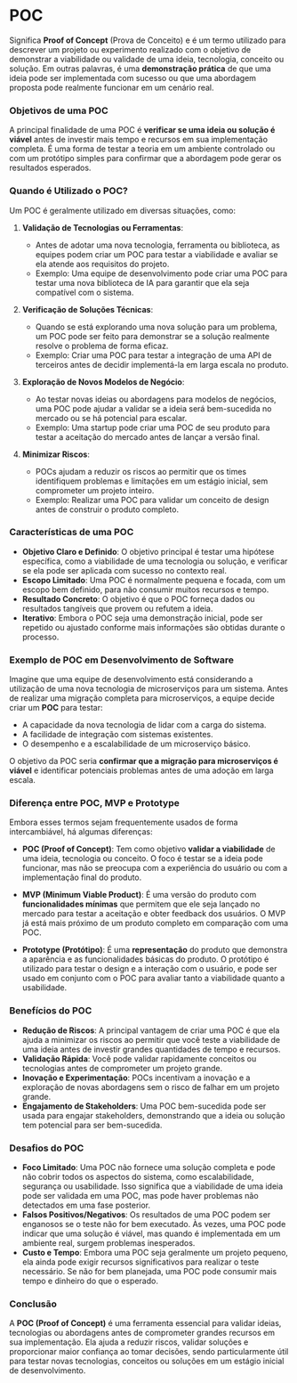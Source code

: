# **POC** 

Significa **Proof of Concept** (Prova de Conceito) e é um termo utilizado para descrever um projeto ou experimento realizado com o objetivo de demonstrar a viabilidade ou validade de uma ideia, tecnologia, conceito ou solução. Em outras palavras, é uma **demonstração prática** de que uma ideia pode ser implementada com sucesso ou que uma abordagem proposta pode realmente funcionar em um cenário real.

### **Objetivos de uma POC**
A principal finalidade de uma POC é **verificar se uma ideia ou solução é viável** antes de investir mais tempo e recursos em sua implementação completa. É uma forma de testar a teoria em um ambiente controlado ou com um protótipo simples para confirmar que a abordagem pode gerar os resultados esperados.

### **Quando é Utilizado o POC?**
Um POC é geralmente utilizado em diversas situações, como:

1. **Validação de Tecnologias ou Ferramentas**:
   - Antes de adotar uma nova tecnologia, ferramenta ou biblioteca, as equipes podem criar um POC para testar a viabilidade e avaliar se ela atende aos requisitos do projeto.
   - Exemplo: Uma equipe de desenvolvimento pode criar uma POC para testar uma nova biblioteca de IA para garantir que ela seja compatível com o sistema.

2. **Verificação de Soluções Técnicas**:
   - Quando se está explorando uma nova solução para um problema, um POC pode ser feito para demonstrar se a solução realmente resolve o problema de forma eficaz.
   - Exemplo: Criar uma POC para testar a integração de uma API de terceiros antes de decidir implementá-la em larga escala no produto.

3. **Exploração de Novos Modelos de Negócio**:
   - Ao testar novas ideias ou abordagens para modelos de negócios, uma POC pode ajudar a validar se a ideia será bem-sucedida no mercado ou se há potencial para escalar.
   - Exemplo: Uma startup pode criar uma POC de seu produto para testar a aceitação do mercado antes de lançar a versão final.

4. **Minimizar Riscos**:
   - POCs ajudam a reduzir os riscos ao permitir que os times identifiquem problemas e limitações em um estágio inicial, sem comprometer um projeto inteiro.
   - Exemplo: Realizar uma POC para validar um conceito de design antes de construir o produto completo.

### **Características de uma POC**
- **Objetivo Claro e Definido**: O objetivo principal é testar uma hipótese específica, como a viabilidade de uma tecnologia ou solução, e verificar se ela pode ser aplicada com sucesso no contexto real.
- **Escopo Limitado**: Uma POC é normalmente pequena e focada, com um escopo bem definido, para não consumir muitos recursos e tempo.
- **Resultado Concreto**: O objetivo é que o POC forneça dados ou resultados tangíveis que provem ou refutem a ideia.
- **Iterativo**: Embora o POC seja uma demonstração inicial, pode ser repetido ou ajustado conforme mais informações são obtidas durante o processo.

### **Exemplo de POC em Desenvolvimento de Software**
Imagine que uma equipe de desenvolvimento está considerando a utilização de uma nova tecnologia de microserviços para um sistema. Antes de realizar uma migração completa para microserviços, a equipe decide criar um **POC** para testar:

- A capacidade da nova tecnologia de lidar com a carga do sistema.
- A facilidade de integração com sistemas existentes.
- O desempenho e a escalabilidade de um microserviço básico.

O objetivo da POC seria **confirmar que a migração para microserviços é viável** e identificar potenciais problemas antes de uma adoção em larga escala.

### **Diferença entre POC, MVP e Prototype**
Embora esses termos sejam frequentemente usados de forma intercambiável, há algumas diferenças:

- **POC (Proof of Concept)**: Tem como objetivo **validar a viabilidade** de uma ideia, tecnologia ou conceito. O foco é testar se a ideia pode funcionar, mas não se preocupa com a experiência do usuário ou com a implementação final do produto.
  
- **MVP (Minimum Viable Product)**: É uma versão do produto com **funcionalidades mínimas** que permitem que ele seja lançado no mercado para testar a aceitação e obter feedback dos usuários. O MVP já está mais próximo de um produto completo em comparação com uma POC.
  
- **Prototype (Protótipo)**: É uma **representação** do produto que demonstra a aparência e as funcionalidades básicas do produto. O protótipo é utilizado para testar o design e a interação com o usuário, e pode ser usado em conjunto com o POC para avaliar tanto a viabilidade quanto a usabilidade.

### **Benefícios do POC**
- **Redução de Riscos**: A principal vantagem de criar uma POC é que ela ajuda a minimizar os riscos ao permitir que você teste a viabilidade de uma ideia antes de investir grandes quantidades de tempo e recursos.
- **Validação Rápida**: Você pode validar rapidamente conceitos ou tecnologias antes de comprometer um projeto grande.
- **Inovação e Experimentação**: POCs incentivam a inovação e a exploração de novas abordagens sem o risco de falhar em um projeto grande.
- **Engajamento de Stakeholders**: Uma POC bem-sucedida pode ser usada para engajar stakeholders, demonstrando que a ideia ou solução tem potencial para ser bem-sucedida.

### **Desafios do POC**
- **Foco Limitado**: Uma POC não fornece uma solução completa e pode não cobrir todos os aspectos do sistema, como escalabilidade, segurança ou usabilidade. Isso significa que a viabilidade de uma ideia pode ser validada em uma POC, mas pode haver problemas não detectados em uma fase posterior.
- **Falsos Positivos/Negativos**: Os resultados de uma POC podem ser enganosos se o teste não for bem executado. Às vezes, uma POC pode indicar que uma solução é viável, mas quando é implementada em um ambiente real, surgem problemas inesperados.
- **Custo e Tempo**: Embora uma POC seja geralmente um projeto pequeno, ela ainda pode exigir recursos significativos para realizar o teste necessário. Se não for bem planejada, uma POC pode consumir mais tempo e dinheiro do que o esperado.

### **Conclusão**
A **POC (Proof of Concept)** é uma ferramenta essencial para validar ideias, tecnologias ou abordagens antes de comprometer grandes recursos em sua implementação. Ela ajuda a reduzir riscos, validar soluções e proporcionar maior confiança ao tomar decisões, sendo particularmente útil para testar novas tecnologias, conceitos ou soluções em um estágio inicial de desenvolvimento.